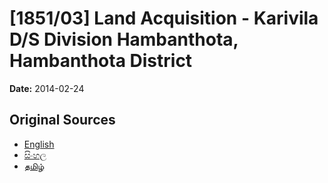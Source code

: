 # [1851/03] Land Acquisition - Karivila D/S Division Hambanthota, Hambanthota District

**Date:** 2014-02-24

## Original Sources

- [English](https://documents.gov.lk/view/extra-gazettes/2014/2/1851-03_E.pdf)
- [සිංහල](https://documents.gov.lk/view/extra-gazettes/2014/2/1851-03_S.pdf)
- [தமிழ்](https://documents.gov.lk/view/extra-gazettes/2014/2/1851-03_T.pdf)
